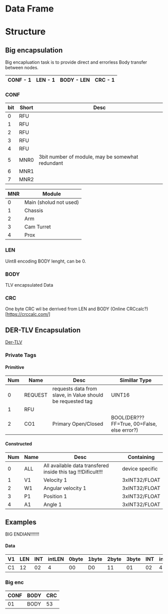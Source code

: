 # Data Frame

# Structure 
## Big encapsulation
Big encapluation task is to provide direct and errorless Body transfer between nodes.

|CONF - 1| LEN - 1 | BODY - LEN | CRC - 1|
|---|---|---|---|
    
### CONF

|bit |Short |Desc |
|--- |---- |---- |
|0| RFU||
|1| RFU||
|2| RFU||
|3| RFU||
|4| RFU||
|5| MNR0| 3bit number of module, may be somewhat redundant|
|6| MNR1||
|7| MNR2||

|MNR| Module|
|---|---|
|0| Main (sholud not used)|
|1| Chassis|
|2| Arm|
|3| Cam Turret|
|4| Prox|

### LEN
 
 Uint8 encoding BODY lenght, can be 0.

### BODY

TLV encapsulated Data

### CRC
One byte CRC wil be derrived from LEN and BODY
(Online CRCcalc?) [https://crccalc.com/]

## DER-TLV Encapsulation

[Der-TLV](https://www.oss.com/asn1/resources/asn1-made-simple/asn1-quick-reference/basic-encoding-rules.html)

### Private Tags

#### Primitive
|Num |Name |Desc |Simillar Type |
|--- |---- |---- |---- |
|0| REQUEST| requests data from slave, in Value should be requested tag| UINT16|
|1| RFU|||
|2| CO1| Primary Open/Closed| BOOL(DER???     FF=True, 00=False, else error?)|

#### Constructed
|Num |Name |Desc | Containing|
|--- |---- |---- | ----------|
|0| ALL| All available data transfered inside this tag !!!Dificult!!!| device specific|
|1| V1| Velocity 1|         3xINT32/FLOAT|
|2| W1| Angular velocity 1| 3xINT32/FLOAT|
|3| P1| Position 1|         3xINT32/FLOAT|
|4| A1| Angle 1|            3xINT32/FLOAT|

## Examples
BIG ENDIAN!!!!!!!

#### Data
|V1 | LEN | INT | intLEN | 0byte | 1byte | 2byte | 3byte | INT | intLEN | 0byte | 1byte | 2byte | 3byte | INT | intLEN | 0byte | 1byte | 2byte | 3byte |
|---|---|---|---|---|---|---|---|---|---|---|---|---|---|---|---|---|---|---|---|
| C1 | 12 | 02 | 4 | 00 | D0 | 11 | 01 | 02 | 4 | 00 | D0 | 11 | 01 | 02 | 4 | 00 | 00 | 00 | 00 |

### Big enc
| CONF | BODY | CRC |
|---   |---   |---  |
|01  | BODY | 53 |


